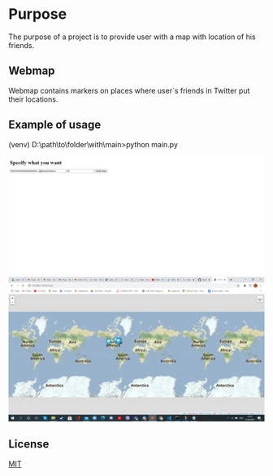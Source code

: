 # Purpose  

The purpose of a project is to provide user with a map with
location of his friends.

## Webmap  

Webmap contains markers on places where user`s friends in Twitter
put their locations.

## Example of usage  


(venv) D:\path\to\folder\with\main>python main.py  

![webmap_example](https://github.com/Andrusyshyn-Orest/friends_map/blob/main/data/Screenshot%20(16).png?raw=true)
![webmap_example](https://github.com/Andrusyshyn-Orest/friends_map/blob/main/data/Screenshot%20(17).png?raw=true)

## License
[MIT](https://choosealicense.com/licenses/mit/)
